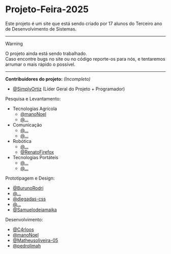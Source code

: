 # Projeto-Feira-2025

Este projeto é um site que está sendo criado por 17 alunos do Terceiro ano de Desenvolvimento de Sistemas. <br>

---

> [!WARNING]
> O projeto ainda está sendo trabalhado. <br>
> Caso encontre bugs no site ou no código reporte-os para nós, e tentaremos arrumar o mais rápido o possível.

---

**Contribuidores do projeto:** *(Incompleto)*

- [@SimplyOrtiz](https://www.github.com/SimplyOrtiz) (Líder Geral do Projeto + Programador)

Pesquisa e Levantamento:
- Tecnologias Agrícola
  - [@manoNoel](https://www.github.com/manoNoel)
  - [@...](https://www.github.com/)
- Comunicação
  - [@...](https://www.github.com/)
  - [@...](https://www.github.com/)
- Robótica
  - [@...](https://www.github.com/)
  - [@RenatoFirefox](https://www.github.com/RenatoFirefox)
- Tecnologias Portáteis
  - [@...](https://www.github.com/)
  - [@...](https://www.github.com/)
  
Prototipagem e Design:
- [@BurunoRodri](https://www.github.com/BurunoRodri)
- [@...](https://www.github.com/)
- [@diegadas-css](https://www.github.com/diegadas-css)
- [@...](https://www.github.com/)
- [@Samuelodeiamaika](https://www.github.com/Samuelodeiamaika)

Desenvolvimento:
- [@C4rloos](https://www.github.com/C4rloos)
- [@manoNoel](https://www.github.com/manoNoel)
- [@Matheusoliveira-05](https://www.github.com/Matheusoliveira-05)
- [@pedrolimah](https://www.github.com/pedrolimah)


<!---

## Lista de Tarefas (To-Do List)

- [ ] Adicionar o nome de todos os **colaboradores na criação do site** em uma pagina especifica.
- [ ] Continuar/Finalizar a lista de tarefas.
-->
